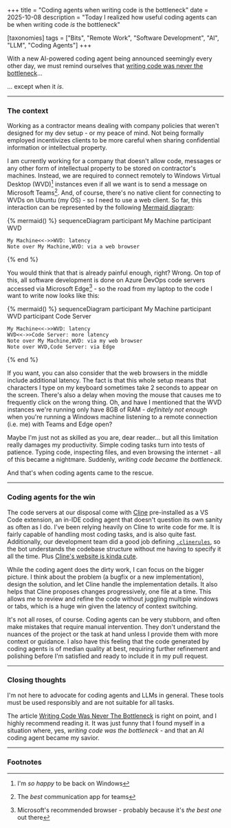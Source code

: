 +++
title = "Coding agents when writing code is the bottleneck"
date = 2025-10-08
description = "Today I realized how useful coding agents can be when writing code _is_ the bottleneck"

[taxonomies]
tags = ["Bits", "Remote Work", "Software Development", "AI", "LLM", "Coding Agents"]
+++

With a new AI-powered coding agent being announced seemingly every other day, we must remind ourselves that [writing code was never the bottleneck](https://ordep.dev/posts/writing-code-was-never-the-bottleneck)...

... except when it _is_.

---

### The context

Working as a contractor means dealing with company policies that weren't designed for my dev setup - or my peace of mind. Not being formally employed incentivizes clients to be more careful when sharing confidential information or intellectual property.

I am currently working for a company that doesn't allow code, messages or any other form of intellectual property to be stored on contractor's machines. Instead, we are required to connect remotely to Windows Virtual Desktop (WVD)[^1] instances even if all we want is to send a message on Microsoft Teams[^2]. And, of course, there's no native client for connecting to WVDs on Ubuntu (my OS) - so I need to use a web client. So far, this interaction can be represented by the following [Mermaid diagram](https://mermaid.js.org/):

{% mermaid() %}
sequenceDiagram
    participant My Machine
    participant WVD

    My Machine<<->>WVD: latency
    Note over My Machine,WVD: via a web browser
{% end %}

You would think that that is already painful enough, right? Wrong. On top of this, all software development is done on Azure DevOps code servers accessed via Microsoft Edge[^3] - so the road from my laptop to the code I want to write now looks like this:

{% mermaid() %}
sequenceDiagram
    participant My Machine
    participant WVD
    participant Code Server

    My Machine<<->>WVD: latency
    WVD<<->>Code Server: more latency
    Note over My Machine,WVD: via my web browser
    Note over WVD,Code Server: via Edge
{% end %}

If you want, you can also consider that the web browsers in the middle include additional latency. The fact is that this whole setup means that characters I type on my keyboard sometimes take 2 seconds to appear on the screen. There's also a delay when moving the mouse that causes me to frequently click on the wrong thing. Oh, and have I mentioned that the WVD instances we're running only have 8GB of RAM - _definitely not enough_ when you're running a Windows machine listening to a remote connection (i.e. me) with Teams and Edge open?

Maybe I'm just not as skilled as you are, dear reader... but all this limitation really damages my productivity. Simple coding tasks turn into tests of patience. Typing code, inspecting files, and even browsing the internet - all of this became a nightmare. Suddenly, _writing code became the bottleneck_.

And that's when coding agents came to the rescue.

---

### Coding agents for the win

The code servers at our disposal come with [Cline](https://cline.bot/) pre-installed as a VS Code extension, an in-IDE coding agent that doesn't question its own sanity as often as I do. I've been relying heavily on Cline to write code for me. It is fairly capable of handling most coding tasks, and is also quite fast. Additionally, our development team did a good job defining [`.clinerules`](https://docs.cline.bot/features/cline-rules), so the bot understands the codebase structure without me having to specify it all the time. Plus [Cline's website is kinda cute](https://web.archive.org/web/20251004184616/https://cline.bot/).

While the coding agent does the dirty work, I can focus on the bigger picture. I think about the problem (a bugfix or a new implementation), design the solution, and let Cline handle the implementation details. It also helps that Cline proposes changes progressively, one file at a time. This allows me to review and refine the code without juggling multiple windows or tabs, which is a huge win given the latency of context switching.

It's not all roses, of course. Coding agents can be very stubborn, and often make mistakes that require manual intervention. They don't understand the nuances of the project or the task at hand unless I provide them with more context or guidance. I also have this feeling that the code generated by coding agents is of median quality at best, requiring further refinement and polishing before I'm satisfied and ready to include it in my pull request.

---

### Closing thoughts

I'm not here to advocate for coding agents and LLMs in general. These tools must be used responsibly and are not suitable for all tasks.

The article [Writing Code Was Never The Bottleneck](https://ordep.dev/posts/writing-code-was-never-the-bottleneck) is right on point, and I highly recommend reading it. It was just funny that I found myself in a situation where, yes, _writing code was the bottleneck_ - and that an AI coding agent became my savior.

---

### Footnotes

[^1]: I'm _so happy_ to be back on Windows
[^2]: The _best_ communication app for teams
[^3]: Microsoft's recommended browser - probably because it's _the best one_ out there
